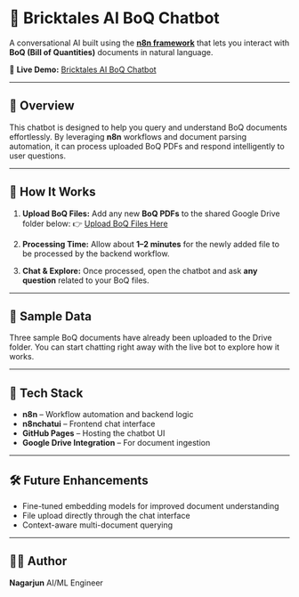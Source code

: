 # 🧱 Bricktales AI BoQ Chatbot

A conversational AI built using the **[n8n framework](https://n8n.io/)** that lets you interact with **BoQ (Bill of Quantities)** documents in natural language.

🔗 **Live Demo:** [Bricktales AI BoQ Chatbot](https://nagarjun1827.github.io/bricktales_ai_boq/)

---

## 🚀 Overview

This chatbot is designed to help you query and understand BoQ documents effortlessly.
By leveraging **n8n** workflows and document parsing automation, it can process uploaded BoQ PDFs and respond intelligently to user questions.

---

## 📂 How It Works

1. **Upload BoQ Files:**
   Add any new **BoQ PDFs** to the shared Google Drive folder below:
   👉 [Upload BoQ Files Here](https://drive.google.com/drive/folders/1ldsyJLlwFC2927eJjP3WhkA50r7sMI1i)

2. **Processing Time:**
   Allow about **1–2 minutes** for the newly added file to be processed by the backend workflow.

3. **Chat & Explore:**
   Once processed, open the chatbot and ask **any question** related to your BoQ files.

---

## 📄 Sample Data

Three sample BoQ documents have already been uploaded to the Drive folder.
You can start chatting right away with the live bot to explore how it works.

---

## 🧠 Tech Stack

* **n8n** – Workflow automation and backend logic
* **n8nchatui** – Frontend chat interface
* **GitHub Pages** – Hosting the chatbot UI
* **Google Drive Integration** – For document ingestion

---

## 🛠️ Future Enhancements

* Fine-tuned embedding models for improved document understanding
* File upload directly through the chat interface
* Context-aware multi-document querying

---

## 👨‍💻 Author

**Nagarjun**
AI/ML Engineer
